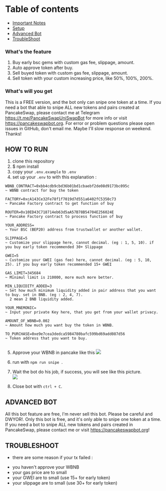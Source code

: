 
# Table of contents
* [Important Notes](#IMPORTANT-NOTES-BEFORE-RUNNING-THE-BOT)
* [Setup](#HOW-TO-RUN)
* [Advanced Bot](#ADVANCED-BOT)
* [TroubleShoot](#TROUBLESHOOT)

### What's the feature
1. Buy early bsc gems with custom gas fee, slippage, amount.<br>
2. Auto approve token after buy. <br>
3. Sell buyed token with custom gas fee, slippage, amount. <br>
4. Sell token with your custom increasing price, like 50%, 100%, 200%.

### What's will you get
This is a FREE version, and the bot only can snipe one token at a time. If you need a bot that able to snipe ALL new tokens and pairs created at PancakeSwap, please contact me at Telegram https://t.me/PancakeSwapUniSwapBot for more info or visit https://pancakeswapbot.org. For error or problem questions please open issues in GitHub, don't email me. Maybe I'll slow response on weekend. Thanks!

## HOW TO RUN
1. clone this repository
2. $ npm install
3. copy your <code>.env.example</code> to <code>.env</code>
4. set up your <code>.env</code> to with this explanation : 

```
WBNB_CONTRACT=0xbb4cdb9cbd36b01bd1cbaebf2de08d9173bc095c
~ WBNB contract for buy the token

FACTORY=0xcA143Ce32Fe78f1f7019d7d551a6402fC5350c73
~ Pancake Factory contract to get function of buy

ROUTER=0x10ED43C718714eb63d5aA57B78B54704E256024E
~ Pancake Factory contract to process function of buy

YOUR_ADDRESS=
~ Your BSC (BEP20) address from trustwallet or another wallet.

SLIPPAGE=5
~ Customize your slippage here, cannot decimal. (eg : 1, 5, 10). if you buy early token recommended 30+ Slippage

GWEI=5
~ Customize your GWEI (gas fee) here, cannot decimal. (eg : 5, 10, 25). if you buy early token recommended 15+ GWEI

GAS_LIMIT=345684
~ Minimul limit is 210000, more much more better.

MIN_LIQUIDITY_ADDED=3
~ Set how much minimum liquidity added in pair address that you want to buy. set in BNB. (eg : 2, 4, 7).
  2 mean 2 BNB liquidity added.

YOUR_MNEMONIC=
~ Input your private Key here, that you get from your wallet privacy.

AMOUNT_OF_WBNB=0.002
~ Amount how much you want buy the token in WBNB.

TO_PURCHASE=0xe9e7cea3dedca5984780bafc599bd69add087d56
~ Token address that you want to buy.


```
5. Approve your WBNB in pancake like this
   <img src="./assets/img.png">

6. run with <code>npm run snipe </code>.

7. Wait the bot do his job, if success, you will see like this picture. <br>
   <img src="./assets/botimg.PNG">
   
8. Close bot with <code>ctrl + C</code>.

## ADVANCED BOT
All this bot feature are free, I'm never sell this bot. Please be careful and DWYOR!. 
Only this bot is free, and it's only able to snipe one token at a time.
If you need a bot to snipe ALL new tokens and pairs created in PancakeSwap, please contact me or visit https://pancakeswapbot.org!

## TROUBLESHOOT
* there are some reason if your tx failed :
- you haven't approve your WBNB
- your gas price are to small
- your GWEI are to small (use 15+ for early token)
- your slippage are to small (use 30+ for early token)
